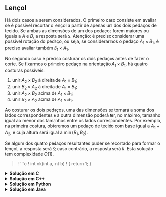 ## Lençol

Há dois casos a serem considerados. O primeiro caso consiste em avaliar se é possível recortar o lençol a partir de apenas um dos dois pedaços de tecido. Se ambas as dimensões de um dos pedaços forem maiores ou iguais a $A$ e $B$, a resposta será `S`. Atenção: é preciso considerar uma possível rotação do pedaço, ou seja, se considerarmos o pedaço $A_1 \times B_1$, é preciso avaliar também $B_1\times A_1$.

No segundo caso é preciso costurar os dois pedaços antes de fazer o corte. Se fixarmos o primeiro pedaço na orientação $A_1\times B_1$, há quatro
costuras possíveis:

1. unir $A_2\times B_2$ à direita de $A_1\times B_1$;
1. unir $B_2\times A_2$ à direita de $A_1\times B_1$;
1. unir $A_2\times B_2$ acima de $A_1\times B_1$;
1. unir $B_2\times A_2$ acima de $A_1\times B_1$.

Ao costurar os dois pedaços, uma das dimensões se tornará a soma dos lados correspondentes e a outra dimensão poderá ter, no máximo, tamanho igual ao menor dos tamanhos entre os lados correspondentes. Por exemplo, na primeira costura, obteremos um pedaço de tecido com base igual a $A_1 + A_2$, e cuja altura será igual a $\min(B_1, B_2)$. 

Se algum dos quatro pedaços resultantes puder se recortado para formar o lençol, a resposta será `S`; caso contrário, a resposta será `N`. Esta solução tem complexidade $O(1)$.

>! ```c
>! int ok(int a, int b)
>! { return 1; }

<details>
    <summary><b>Solução em C</b></summary>

```c
#include <stdio.h>

int ok(int b, int h, int A, int B)
{
    return (A <= b && B <= h) || (A <= h && B <= b);
}

int min(int a, int b)
{
    return a <= b ? a : b;
}

int main()
{
    int A1, B1, A2, B2, A, B;
    scanf("%d %d %d %d %d %d", &A1, &B1, &A2, &B2, &A, &B);

    if (ok(A1, B1, A, B) || ok(A2, B2, A, B) ||   // Uma folha é suficiente
        ok(A1 + A2, min(B1, B2), A, B) ||         // Primeira fixa, segunda à direita
        ok(A1 + B2, min(B1, A2), A, B) ||         // Primeira fixa, segunda à direita rotacionada
        ok(min(A1, A2), B1 + B2, A, B) ||         // Primeira fixa, segunda acima
        ok(min(A1, B2), B1 + A2, A, B))           // Primeira fixa, segunda acima rotacionada
    {                                                  
        printf("S\n");
    } else
    {
        printf("N\n");
    }

    return 0;
}
```
</details>


<details>
    <summary><b>Solução em C++</b></summary>

```cpp
#include <bits/stdc++.h>

using namespace std;

bool ok(int b, int h, int A, int B)
{
    return (A <= b and B <= h) or (A <= h and B <= b);
}

auto solve(int A1, int B1, int A2, int B2, int A, int B)
{
    return ok(A1, B1, A, B) or ok(A2, B2, A, B)   // Uma folha é suficiente
        or ok(A1 + A2, min(B1, B2), A, B)         // Primeira fixa, segunda à direita
        or ok(A1 + B2, min(B1, A2), A, B)         // Primeira fixa, segunda à direita rotacionada
        or ok(min(A1, A2), B1 + B2, A, B)         // Primeira fixa, segunda acima
        or ok(min(A1, B2), B1 + A2, A, B);        // Primeira fixa, segunda acima rotacionada
}

int main()
{
    int A1, B1, A2, B2, A, B;
    cin >> A1 >> B1 >> A2 >> B2 >> A >> B;

    cout << (solve(A1, B1, A2, B2, A, B) ? 'S' : 'N') << '\n';

    return 0;
}
```
</details>


<details>
    <summary><b>Solução em Python</b></summary>

```Python
def ok(b, h, A, B):
    return (A <= b and B <= h) or (A <= h and B <= b)


def solve(A1, B1, A2, B2, A, B):
    return any([ok(A1, B1, A, B), ok(A2, B2, A, B),     # Uma folha é suficiente
        ok(A1 + A2, min(B1, B2), A, B),                 # Primeira fixa, segunda à direita
        ok(A1 + B2, min(B1, A2), A, B),                 # Primeira fixa, segunda à direita rotacionada
        ok(min(A1, A2), B1 + B2, A, B),                 # Primeira fixa, segunda acima
        ok(min(A1, B2), B1 + A2, A, B)])                # Primeira fixa, segunda acima rotacionada


if __name__ == '__main__':
    A1, B1, A2, B2, A, B = map(int, input().split())

    if solve(A1, B1, A2, B2, A, B):
        print('S')
    else:
        print('N')
```
</details>


<details>
    <summary><b>Solução em Java</b></summary>

```java
import java.util.Scanner;

public class Main
{
    private static boolean ok(int b, int h, int A, int B)
    {
        return ((A <= b) && (B <= h)) || ((A <= h) && (B <= b));
    }

    private static int min(int a, int b)
    {
        if (a <= b)
            return a;

        return b;
    }

    private static boolean solve(int A1, int B1, int A2, int B2, int A, int B)
    {
        return ok(A1, B1, A, B) || ok(A2, B2, A, B)   // Uma folha é suficiente
            || ok(A1 + A2, min(B1, B2), A, B)         // Primeira fixa, segunda à direita
            || ok(A1 + B2, min(B1, A2), A, B)         // Primeira fixa, segunda à direita rotacionada
            || ok(min(A1, A2), B1 + B2, A, B)         // Primeira fixa, segunda acima
            || ok(min(A1, B2), B1 + A2, A, B);        // Primeira fixa, segunda acima rotacionada
    }

    public static void main(String[] args)
    {
        Scanner scanner = new Scanner(System.in);

        int A1 = scanner.nextInt();
        int B1 = scanner.nextInt();
        int A2 = scanner.nextInt();
        int B2 = scanner.nextInt();
        int A = scanner.nextInt();
        int B = scanner.nextInt();

        if (solve(A1, B1, A2, B2, A, B))
        {
            System.out.println('S');
        } else
        {
            System.out.println('N');
        }
    }
}
```
</details>
